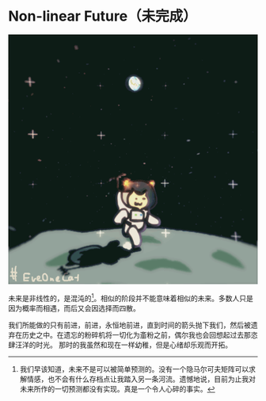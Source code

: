 # Non-linear Future（未完成）



![快乐的猫猫](./图片/猫猫宇航员.gif)







未来是非线性的，是混沌的[^1]。相似的阶段并不能意味着相似的未来。多数人只是因为概率而相遇，而后又会因选择而四散。



我们所能做的只有前进，前进，永恒地前进，直到时间的箭头抛下我们，然后被遗弃在历史之中。在遗忘的粉碎机将一切化为齑粉之前，偶尔我也会回想起过去那恣肆汪洋的时光。 那时的我虽然和现在一样幼稚，但是心绪却乐观而开拓。

[^1]:我们早该知道，未来不是可以被简单预测的。没有一个隐马尔可夫矩阵可以求解情感，也不会有什么存档点让我踏入另一条河流。遗憾地说，目前为止我对未来所作的一切预测都没有实现。真是一个令人心碎的事实。
